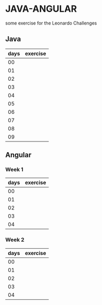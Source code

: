 # JAVA-ANGULAR
some exercise for the Leonardo Challenges
## Java
| days | exercise |
|------|----------|
| 00   |          |
| 01   |          |
| 02   |          | 
| 03   |          |
| 04   |          |
| 05   |          |
| 06   |          |
| 07   |          | 
| 08   |          | 
| 09   |          |

## Angular
### Week 1
| days | exercise |
|------|----------|
| 00   |          |
| 01   |          |
| 02   |          | 
| 03   |          |
| 04   |          |
### Week 2
| days | exercise |
|------|----------|
| 00   |          |
| 01   |          |
| 02   |          | 
| 03   |          |
| 04   |          |
